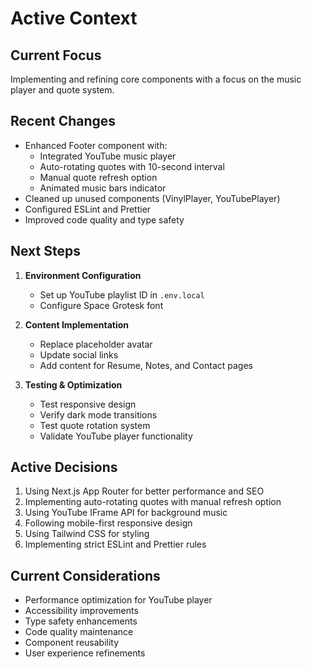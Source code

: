 # Active Context

## Current Focus
Implementing and refining core components with a focus on the music player and quote system.

## Recent Changes
- Enhanced Footer component with:
  - Integrated YouTube music player
  - Auto-rotating quotes with 10-second interval
  - Manual quote refresh option
  - Animated music bars indicator
- Cleaned up unused components (VinylPlayer, YouTubePlayer)
- Configured ESLint and Prettier
- Improved code quality and type safety

## Next Steps
1. **Environment Configuration**
   - Set up YouTube playlist ID in `.env.local`
   - Configure Space Grotesk font

2. **Content Implementation**
   - Replace placeholder avatar
   - Update social links
   - Add content for Resume, Notes, and Contact pages

3. **Testing & Optimization**
   - Test responsive design
   - Verify dark mode transitions
   - Test quote rotation system
   - Validate YouTube player functionality

## Active Decisions
1. Using Next.js App Router for better performance and SEO
2. Implementing auto-rotating quotes with manual refresh option
3. Using YouTube IFrame API for background music
4. Following mobile-first responsive design
5. Using Tailwind CSS for styling
6. Implementing strict ESLint and Prettier rules

## Current Considerations
- Performance optimization for YouTube player
- Accessibility improvements
- Type safety enhancements
- Code quality maintenance
- Component reusability
- User experience refinements 